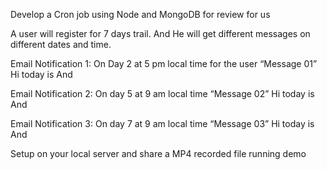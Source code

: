 Develop a Cron job using Node and MongoDB for review for us

A user will register for 7 days trail.
And He will get different messages on different dates and time.

Email Notification 1: On Day 2 at 5 pm local time for the user
“Message 01” Hi today is <date> And <time>

Email Notification 2: On day 5 at 9 am local time
“Message 02” Hi today is <date> And <time>

Email Notification 3: On day 7 at 9 am local time
“Message 03” Hi today is <date> And <time>

Setup on your local server and share a MP4 recorded file running demo
